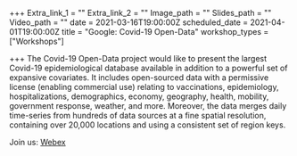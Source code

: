 +++
Extra_link_1 = ""
Extra_link_2 = ""
Image_path = ""
Slides_path = ""
Video_path = ""
date = 2021-03-16T19:00:00Z
scheduled_date = 2021-04-01T19:00:00Z
title = "Google: Covid-19 Open-Data"
workshop_types = ["Workshops"]

+++
The Covid-19 Open-Data project would like to present the largest Covid-19 epidemiological database available in addition to a powerful set of expansive covariates. It includes open-sourced data with a permissive license (enabling commercial use) relating to vaccinations, epidemiology, hospitalizations, demographics, economy, geography, health, mobility, government response, weather, and more. Moreover, the data merges daily time-series from hundreds of data sources at a fine spatial resolution, containing over 20,000 locations and using a consistent set of region keys.

Join us: [Webex](DataPartnershipWebEx) 